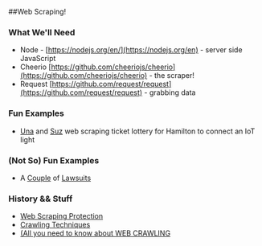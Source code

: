 ##Web Scraping!

### What We'll Need

* Node - [https://nodejs.org/en/](https://nodejs.org/en) - server side JavaScript
* Cheerio [https://github.com/cheeriojs/cheerio](https://github.com/cheeriojs/cheerio) - the scraper!
* Request [https://github.com/request/request](https://github.com/request/request) - grabbing data

### Fun Examples 
* [Una](https://twitter.com/Una) and [Suz](https://github.com/noopkat) web scraping ticket lottery for Hamilton to connect an IoT light

### (Not So) Fun Examples
* A [Couple](http://itlaw.wikia.com/wiki/EBay_v._Bidder%27s_Edge) of [Lawsuits](http://www.internetlibrary.com/pdf/efculturaltravel-zefer-1-cir.pdf)

### History && Stuff
* [Web Scraping Protection](https://resources.distilnetworks.com/all-blog-posts/web-scraping-everything-you-wanted-to-know-but-were-afraid-to-ask)
* [Crawling Techniques](https://www.promptcloud.com/blog/history-internet-archiving-web-crawling-techniques-)
* [(All you need to know about WEB CRAWLING](https://www.promptcloud.com/blog/all-you-need-to-know-about-web-crawling)